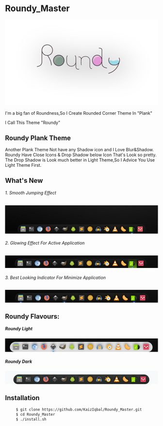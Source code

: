# Roundy_Master

  ![alt text](https://github.com/KaizIqbal/Roundy_Master/blob/master/Picture/Roundy_logo.png)

I'm a big fan of Roundness,So I Create Rounded Corner Theme In "Plank"

I Call This Theme "Roundy"

## Roundy Plank Theme
Another Plank Theme Not have any Shadow icon and I Love Blur&Shadow. 
Roundy Have Close Icons & Drop Shadow below Icon That's Look so pretty.
The Drop Shadow is Look much better in Light Theme,So I Advice You Use Light Theme First.

## What's New
 ###### 1. Smooth Jumping Effect <br />
  ![alt text](https://github.com/KaizIqbal/Roundy_Master/blob/master/Picture/Roundy_jump.gif)
 <br />
 
 ###### 2. Glowing Effect For Active Application <br />
  ![alt text](https://github.com/KaizIqbal/Roundy_Master/blob/master/Picture/Roundy_Active.png)
 <br />
 
 ###### 3. Best Looking Indicator For Minimize Application <br/>
  ![alt text](https://github.com/KaizIqbal/Roundy_Master/blob/master/Picture/Roundy_Indicator.png)
<br />

## Roundy Flavours:

##### Roundy Light
   ![alt text](https://github.com/KaizIqbal/Roundy_Master/blob/master/Picture/Roundy_light.png)

##### Roundy Dark
   ![alt text](https://github.com/KaizIqbal/Roundy_Master/blob/master/Picture/Roundy_Dark.png)

## Installation

```
     $ git clone https://github.com/KaizIqbal/Roundy_Master.git
     $ cd Roundy_Master
     $ ./install.sh
```
